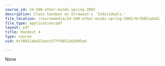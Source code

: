 ```yaml
---
course_id: 24-500-other-minds-spring-2003
description: Class handout on Strawson's 'Individuals.'
file_location: /coursemedia/24-500-other-minds-spring-2003/9cf8851ab422aacc57ffd851dd2d95ad_h4_24500s03.pdf
file_type: application/pdf
layout: pdf
title: Handout 4
type: course
uid: 9cf8851ab422aacc57ffd851dd2d95ad

---
```

None